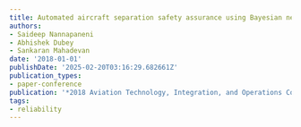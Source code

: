 ```yaml
---
title: Automated aircraft separation safety assurance using Bayesian networks
authors:
- Saideep Nannapaneni
- Abhishek Dubey
- Sankaran Mahadevan
date: '2018-01-01'
publishDate: '2025-02-20T03:16:29.682661Z'
publication_types:
- paper-conference
publication: '*2018 Aviation Technology, Integration, and Operations Conference*'
tags:
- reliability
---
```

